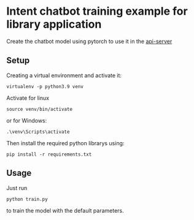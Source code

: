 # Intent chatbot training example for library application
Create the chatbot model using pytorch to use it in the [api-server](https://github.com/mal2/python-chatbot-api)
## Setup
Creating a virtual environment and activate it:
```
virtualenv -p python3.9 venv
```
Activate for linux
```
source venv/bin/activate
```
or for Windows:
```
.\venv\Scripts\activate
```
Then install the required python librarys using:
```
pip install -r requirements.txt
```
## Usage
Just run
```
python train.py
```
to train the model with the default parameters.